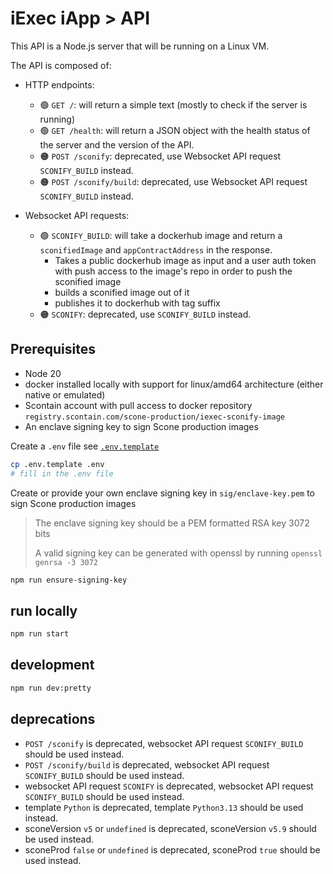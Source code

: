 # iExec iApp > API

This API is a Node.js server that will be running on a Linux VM.

The API is composed of:

- HTTP endpoints:

  - 🟢 `GET /`: will return a simple text (mostly to check if the server is
    running)
  - 🟢 `GET /health`: will return a JSON object with the health status of the
    server and the version of the API.
  - 🟠 `POST /sconify`: deprecated, use Websocket API request `SCONIFY_BUILD`
    instead.
  - 🟠 `POST /sconify/build`: deprecated, use Websocket API request
    `SCONIFY_BUILD` instead.

- Websocket API requests:
  - 🟢 `SCONIFY_BUILD`: will take a dockerhub image and return a
    `sconifiedImage` and `appContractAddress` in the response.
    - Takes a public dockerhub image as input and a user auth token with push
      access to the image's repo in order to push the sconified image
    - builds a sconified image out of it
    - publishes it to dockerhub with tag suffix
  - 🟠 `SCONIFY`: deprecated, use `SCONIFY_BUILD` instead.

## Prerequisites

- Node 20
- docker installed locally with support for linux/amd64 architecture (either
  native or emulated)
- Scontain account with pull access to docker repository
  `registry.scontain.com/scone-production/iexec-sconify-image`
- An enclave signing key to sign Scone production images

Create a `.env` file see [`.env.template`](.env.template)

```sh
cp .env.template .env
# fill in the .env file
```

Create or provide your own enclave signing key in `sig/enclave-key.pem` to sign
Scone production images

> The enclave signing key should be a PEM formatted RSA key 3072 bits
>
> A valid signing key can be generated with openssl by running
> `openssl genrsa -3 3072`

```sh
npm run ensure-signing-key
```

## run locally

```sh
npm run start
```

## development

```sh
npm run dev:pretty
```

## deprecations

- `POST /sconify` is deprecated, websocket API request `SCONIFY_BUILD` should be
  used instead.
- `POST /sconify/build` is deprecated, websocket API request `SCONIFY_BUILD`
  should be used instead.
- websocket API request `SCONIFY` is deprecated, websocket API request
  `SCONIFY_BUILD` should be used instead.
- template `Python` is deprecated, template `Python3.13` should be used instead.
- sconeVersion `v5` or `undefined` is deprecated, sconeVersion `v5.9` should be
  used instead.
- sconeProd `false` or `undefined` is deprecated, sconeProd `true` should be
  used instead.
